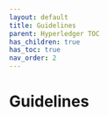 ```yaml
---
layout: default
title: Guidelines
parent: Hyperledger TOC
has_children: true
has_toc: true
nav_order: 2
---
```

[//]: # (SPDX-License-Identifier: CC-BY-4.0)

# Guidelines

